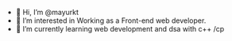 - 👋 Hi, I’m @mayurkt
- 👀 I’m interested in Working as a Front-end web developer.
- 🌱 I’m currently learning web development and dsa with c++ /cp


<!---
mayurkt/mayurkt is a ✨ special ✨ repository because its `README.md` (this file) appears on your GitHub profile.
You can click the Preview link to take a look at your changes.
--->
